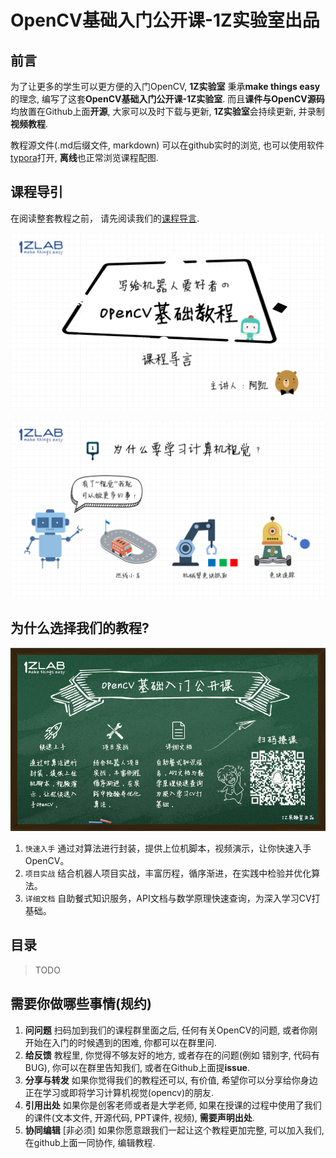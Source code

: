 

# OpenCV基础入门公开课-1Z实验室出品



## 前言

为了让更多的学生可以更方便的入门OpenCV, **1Z实验室** 秉承**make things easy**的理念, 编写了这套**OpenCV基础入门公开课-1Z实验室**.  而且**课件与OpenCV源码**均放置在Github上面**开源**, 大家可以及时下载与更新, **1Z实验室**会持续更新, 并录制**视频教程**. 

教程源文件(.md后缀文件, markdown) 可以在github实时的浏览, 也可以使用软件[typora](https://www.typora.io/)打开, **离线**也正常浏览课程配图.





## 课程导引

在阅读整套教程之前， 请先阅读我们的[课程导言](./0.课程导引/1.课程导引/课程导引.md). 

![幻灯片1](./image/幻灯片1.PNG)

![幻灯片2](./image/幻灯片3.PNG)



## 为什么选择我们的教程?



![1Z实验室宣传海报](./image/1Z%E5%AD%A6%E9%99%A2%E5%AE%A3%E4%BC%A0%E6%B5%B7%E6%8A%A5.png)

1. `快速入手` 通过对算法进行封装，提供上位机脚本，视频演示，让你快速入手OpenCV。
2. `项目实战` 结合机器人项目实战，丰富历程，循序渐进，在实践中检验并优化算法。
3. `详细文档` 自助餐式知识服务，API文档与数学原理快速查询，为深入学习CV打基础。 



## 目录

>  TODO

## 需要你做哪些事情(规约)

1. **问问题** 扫码加到我们的课程群里面之后, 任何有关OpenCV的问题, 或者你刚开始在入门的时候遇到的困难, 你都可以在群里问.
2. **给反馈** 教程里, 你觉得不够友好的地方, 或者存在的问题(例如 错别字, 代码有BUG), 你可以在群里告知我们, 或者在Github上面提**issue**.
3. **分享与转发** 如果你觉得我们的教程还可以, 有价值, 希望你可以分享给你身边正在学习或即将学习计算机视觉(opencv)的朋友.
4. **引用出处** 如果你是创客老师或者是大学老师, 如果在授课的过程中使用了我们的课件(文本文件, 开源代码, PPT课件, 视频),  **需要声明出处**. 
5. **协同编辑** [非必须] 如果你愿意跟我们一起让这个教程更加完整, 可以加入我们, 在github上面一同协作, 编辑教程.

 


